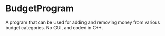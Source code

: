 # BudgetProgram
A program that can be used for adding and removing money from various budget categories. No GUI, and coded in C++.
